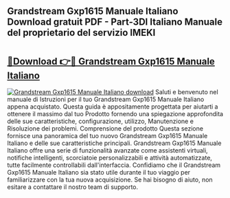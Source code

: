 ## Grandstream Gxp1615 Manuale Italiano Download gratuit PDF - Part-3Dl Italiano Manuale del proprietario del servizio lMEKI

# <h2><a href="http://dfb8vq.blite.top/?on=Grandstream+Gxp1615+Manuale+Italiano">🔗Download 👉🔴 Grandstream Gxp1615 Manuale Italiano</a></h2>

[![Grandstream Gxp1615 Manuale Italiano download](https://i.imgur.com/lujVjoI.png)](http://dfb8vq.blite.top/?on=Grandstream+Gxp1615+Manuale+Italiano)
Saluti e benvenuto nel manuale di Istruzioni per il tuo Grandstream Gxp1615 Manuale Italiano appena acquistato. Questa guida è appositamente progettata per aiutarti a ottenere il massimo dal tuo Prodotto fornendo una spiegazione approfondita delle sue caratteristiche, configurazione, utilizzo, Manutenzione e Risoluzione dei problemi. Comprensione del prodotto Questa sezione fornisce una panoramica del tuo nuovo Grandstream Gxp1615 Manuale Italiano e delle sue caratteristiche principali. Grandstream Gxp1615 Manuale Italiano offre una serie di funzionalità avanzate come assistenti virtuali, notifiche intelligenti, scorciatoie personalizzabili e attività automatizzate, tutte facilmente controllabili dall'interfaccia. Confidiamo che il Grandstream Gxp1615 Manuale Italiano sia stato utile durante il tuo viaggio per familiarizzare con la tua nuova acquisizione. Se hai bisogno di aiuto, non esitare a contattare il nostro team di supporto.
